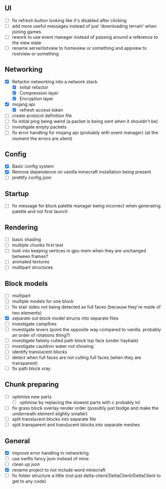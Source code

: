 ## UI

- [ ] fix refresh button looking like it's disabled after clicking
- [ ] add more useful messages instead of just 'downloading terrain' when joining games
- [ ] rework to use event manager instead of passing around a reference to the view state
- [ ] rename serverlistview to homeview or something and appview to rootview or something

## Networking

- [x] Refactor networking into a network stack
  - [x] Initial refactor
  - [x] Compression layer
  - [x] Encryption layer
- [x] mojang api
  - [x] refresh access token
- [ ] create protocol definition file
- [ ] fix initial ping being weird (a packet is being sent when it shouldn't be)
- [ ] investigate empty packets
- [ ] fix error handling for mojang api (probably with event manager) (at the moment the errors are silent)

## Config

- [x] Basic config system
- [x] Remove dependence on vanilla minecraft installation being present
- [ ] prettify config json

## Startup

- [ ] fix message for block palette manager being incorrect when generating palette and not first launch

## Rendering

- [ ] basic shading
- [ ] multiple chunks first test
- [ ] look into keeping vertices in gpu mem when they are unchanged between frames?
- [ ] animated textures
- [ ] multipart structures

## Block models

- [ ] multipart
- [ ] multiple models for one block
- [ ] fix stair sides not being detected as full faces (because they're made of two elements)
- [x] separate out block model structs into separate files
- [ ] investigate campfires
- [ ] investigate levers (point the opposite way compared to vanilla. probably an order of rotations thing?)
- [ ] investigate falsely culled path block top face (under haybale)
- [ ] investigate cauldron water not showing
- [ ] identify translucent blocks
- [ ] detect when full faces are not culling full faces (when they are transparent)
- [ ] fix path block xray

## Chunk preparing

- [ ] optimise new parts
  - [ ] optimise by replacing the slowest parts with c probably lol
- [ ] fix grass block overlay render order (possibly just bodge and make the underneath element slightly smaller)
- [ ] split translucent blocks into separate file
- [ ] split transparent and translucent blocks into separate meshes

## General

- [x] improve error handling in networking
- [ ] use swifts fancy json instead of mine
- [ ] clean up json
- [x] rename project to not include word minecraft
- [ ] fix folder structure a little (not just delta-client/DeltaClient/DeltaClient to get to any code)
